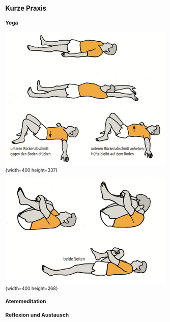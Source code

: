 ## Kurze Praxis
### Yoga

![Yoga Übungen 1](../material/MBSR-Yoga/-000.jpg "Yoga Übungen 1"){width=400 height=337}

![Yoga Übungen 2](../material/MBSR-Yoga/-002.jpg "Yoga Übungen 2"){width=400 height=268}

### Atemmeditation
### Reflexion und Austausch

